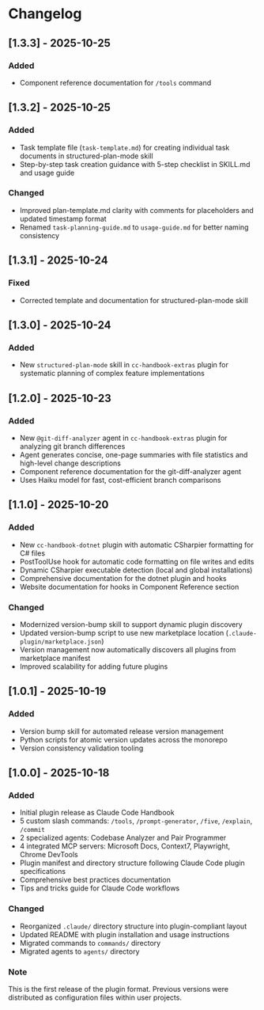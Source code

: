 # Changelog

## [1.3.3] - 2025-10-25

### Added
- Component reference documentation for `/tools` command

## [1.3.2] - 2025-10-25

### Added
- Task template file (`task-template.md`) for creating individual task documents in structured-plan-mode skill
- Step-by-step task creation guidance with 5-step checklist in SKILL.md and usage guide

### Changed
- Improved plan-template.md clarity with comments for placeholders and updated timestamp format
- Renamed `task-planning-guide.md` to `usage-guide.md` for better naming consistency

## [1.3.1] - 2025-10-24

### Fixed
- Corrected template and documentation for structured-plan-mode skill

## [1.3.0] - 2025-10-24

### Added
- New `structured-plan-mode` skill in `cc-handbook-extras` plugin for systematic planning of complex feature implementations

## [1.2.0] - 2025-10-23

### Added
- New `@git-diff-analyzer` agent in `cc-handbook-extras` plugin for analyzing git branch differences
- Agent generates concise, one-page summaries with file statistics and high-level change descriptions
- Component reference documentation for the git-diff-analyzer agent
- Uses Haiku model for fast, cost-efficient branch comparisons

## [1.1.0] - 2025-10-20

### Added
- New `cc-handbook-dotnet` plugin with automatic CSharpier formatting for C# files
- PostToolUse hook for automatic code formatting on file writes and edits
- Dynamic CSharpier executable detection (local and global installations)
- Comprehensive documentation for the dotnet plugin and hooks
- Website documentation for hooks in Component Reference section

### Changed
- Modernized version-bump skill to support dynamic plugin discovery
- Updated version-bump script to use new marketplace location (`.claude-plugin/marketplace.json`)
- Version management now automatically discovers all plugins from marketplace manifest
- Improved scalability for adding future plugins

## [1.0.1] - 2025-10-19

### Added
- Version bump skill for automated release version management
- Python scripts for atomic version updates across the monorepo
- Version consistency validation tooling

## [1.0.0] - 2025-10-18

### Added
- Initial plugin release as Claude Code Handbook
- 5 custom slash commands: `/tools`, `/prompt-generator`, `/five`, `/explain`, `/commit`
- 2 specialized agents: Codebase Analyzer and Pair Programmer
- 4 integrated MCP servers: Microsoft Docs, Context7, Playwright, Chrome DevTools
- Plugin manifest and directory structure following Claude Code plugin specifications
- Comprehensive best practices documentation
- Tips and tricks guide for Claude Code workflows

### Changed
- Reorganized `.claude/` directory structure into plugin-compliant layout
- Updated README with plugin installation and usage instructions
- Migrated commands to `commands/` directory
- Migrated agents to `agents/` directory

### Note
This is the first release of the plugin format. Previous versions were distributed as configuration files within user projects.
